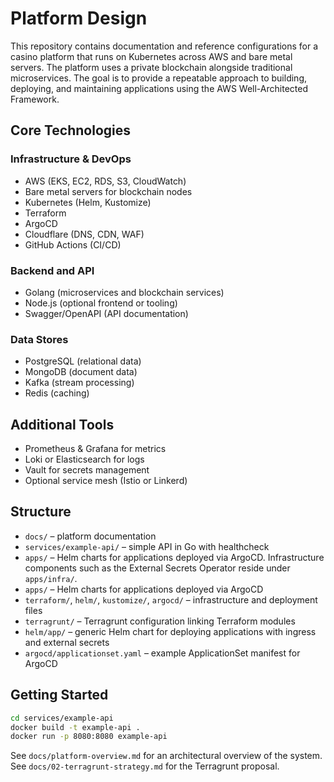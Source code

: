# Platform Design

This repository contains documentation and reference configurations for a casino platform that runs on Kubernetes across AWS and bare metal servers. The platform uses a private blockchain alongside traditional microservices. The goal is to provide a repeatable approach to building, deploying, and maintaining applications using the AWS Well-Architected Framework.

## Core Technologies

### Infrastructure & DevOps
- AWS (EKS, EC2, RDS, S3, CloudWatch)
- Bare metal servers for blockchain nodes
- Kubernetes (Helm, Kustomize)
- Terraform
- ArgoCD
- Cloudflare (DNS, CDN, WAF)
- GitHub Actions (CI/CD)

### Backend and API
- Golang (microservices and blockchain services)
- Node.js (optional frontend or tooling)
- Swagger/OpenAPI (API documentation)

### Data Stores
- PostgreSQL (relational data)
- MongoDB (document data)
- Kafka (stream processing)
- Redis (caching)

## Additional Tools
- Prometheus & Grafana for metrics
- Loki or Elasticsearch for logs
- Vault for secrets management
- Optional service mesh (Istio or Linkerd)

## Structure

- `docs/` – platform documentation
- `services/example-api/` – simple API in Go with healthcheck
- `apps/` – Helm charts for applications deployed via ArgoCD. Infrastructure
  components such as the External Secrets Operator reside under `apps/infra/`.
- `apps/` – Helm charts for applications deployed via ArgoCD
- `terraform/`, `helm/`, `kustomize/`, `argocd/` – infrastructure and deployment files
- `terragrunt/` – Terragrunt configuration linking Terraform modules
- `helm/app/` – generic Helm chart for deploying applications with ingress and external secrets
- `argocd/applicationset.yaml` – example ApplicationSet manifest for ArgoCD

## Getting Started

```bash
cd services/example-api
docker build -t example-api .
docker run -p 8080:8080 example-api
```

See `docs/platform-overview.md` for an architectural overview of the system.
See `docs/02-terragrunt-strategy.md` for the Terragrunt proposal.
